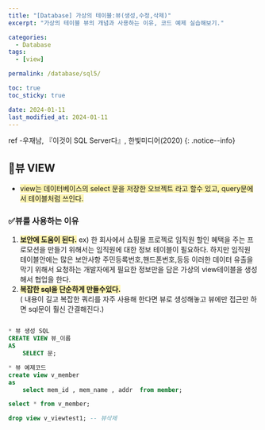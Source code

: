 ```yaml
---
title: "[Database] 가상의 테이블:뷰(생성,수정,삭제)"
excerpt: "가상의 테이블 뷰의 개념과 사용하는 이유, 코드 예제 실습해보기."

categories:
  - Database
tags:
  - [view]

permalink: /database/sql5/

toc: true
toc_sticky: true

date: 2024-01-11
last_modified_at: 2024-01-11
---
```

ref -우재남, 『이것이 SQL Server다』, 한빛미디어(2020)
{: .notice--info}

## 📌뷰 VIEW

* <span style="background-color:#fff5b1"> view는 데이터베이스의 select 문을 저장한 오브젝트 라고 할수 있고, query문에서 테이블처럼 쓰인다.
</span><br>

### ✅뷰를 사용하는 이유
1. <span style="background-color:#fff5b1"> **보안에 도움이 된다.**</span> ex) 한 회사에서 쇼핑몰 프로젝로 임직원 할인 혜택을 주는 프로모션을 만들기 위해서는 임직원에 대한 정보 테이블이 필요하다. 하지만
임직원 테이블안에는 많은 보안사항 주민등록번호,핸드폰번호,등등 이러한 데이터 유출을 막기 위해서  요청하는 개발자에게 필요한 정보만을 담은 가상의 view테이블을 생성해서 협업을 한다.
2. <span style="background-color:#fff5b1"> **복잡한 sql을 단순하게 만들수있다.**</span><br>( 내용이 길고 복잡한 쿼리를 자주 사용해 한다면 뷰로 생성해놓고 뷰에만 접근만 하면 sql문이 훨신 간결해진다.) 


```sql

* 뷰 생성 SQL
CREATE VIEW 뷰_이름
AS
    SELECT 문;

* 뷰 예제코드
create view v_member
as 
	select mem_id , mem_name , addr  from member;

select * from v_member;

drop view v_viewtest1; -- 뷰삭제 

```
